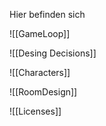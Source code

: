 Hier befinden sich 

![[GameLoop]]

![[Desing Decisions]]

![[Characters]]

![[RoomDesign]]

![[Licenses]]

